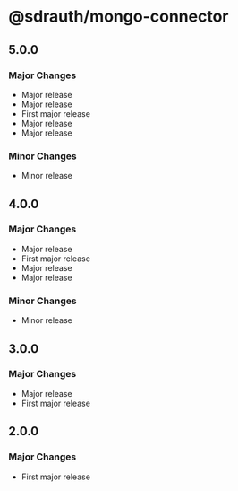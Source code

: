 # @sdrauth/mongo-connector

## 5.0.0

### Major Changes

- Major release
- Major release
- First major release
- Major release
- Major release

### Minor Changes

- Minor release

## 4.0.0

### Major Changes

- Major release
- First major release
- Major release
- Major release

### Minor Changes

- Minor release

## 3.0.0

### Major Changes

- Major release
- First major release

## 2.0.0

### Major Changes

- First major release

